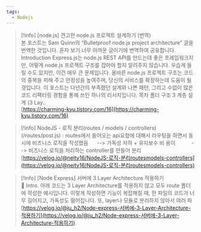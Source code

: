 ```yaml
---
tags:
  - Nodejs
---
```



> [!info] [node.js] 견고한 node.js 프로젝트 설계하기 (번역)  
> 본 포스트는 Sam Quinn의 “Bulletproof node.js project architecture” 글을 번역한 것입니다. 혼자 보기 너무 아까운 글이기에 번역하여 공유합니다. Introduction Express.js는 node.js REST API를 만드는데 좋은 프레임워크지만, 어떻게 node.js 프로젝트 구조를 잡아야 할지 알려주지 않습니다. 우습게 들릴 수도 있지만, 이건 매우 큰 문제입니다. 올바른 node.js 프로젝트 구조는 코드의 중복을 피해 주고 안정성을 높여주며, 당신의 서비스를 확장하는데 도움이 될 것입니다. 이 포스트는 다년간의 부족했던 설계와 나쁜 패턴, 그리고 수없이 많은 코드 리팩터링 경험을 통해 쓰인 하나의 리서치입니다. 목차 폴더 구조 3 계층 설계 (3 Lay..  
> [https://charming-kyu.tistory.com/16](https://charming-kyu.tistory.com/16)  

  

> [!info] NodeJS - 로직 분리(routes / models / controllers)  
> (/routes/post.js) : routes에서 들어오는 api요청에 대해서 라우팅을 하면서 동시에 비즈니스 로직을 작성했음      \--> 가독성 저하 + 유지보수 비 용이           \--> 비즈니스 로직을 처리하는 controller를 만들어 분리  
> [https://velog.io/@neity16/NodeJS-로직-분리routesmodels-controllers](https://velog.io/@neity16/NodeJS-로직-분리routesmodels-controllers)  

  

> [!info] [Node Express] 서버에 3 Layer Architecture 적용하기  
> 🍔 Intro. 아래 코드는 3 Layer Architecture를 적용하지 않고 모두 route 폴더에 작성한 예시입니다. 이렇게 작성하면 기능이 복잡해질 때, 한 파일의 코드가 너무 길어지고, 가독성도 떨어집니다. 또, layer나 모듈로 분리하지 않아서 여러 파  
> [https://velog.io/@ju_h2/Node-express-서버에-3-Layer-Architecture-적용하기](https://velog.io/@ju_h2/Node-express-서버에-3-Layer-Architecture-적용하기)